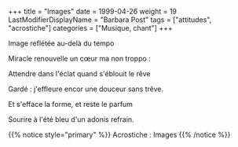 +++
title = "Images"
date = 1999-04-26
weight = 19
LastModifierDisplayName = "Barbara Post"
tags = ["attitudes", "acrostiche"]
categories = ["Musique, chant"]
+++

Image reflétée au-delà du tempo

Miracle renouvelle un cœur ma non troppo :

Attendre dans l'éclat quand s'éblouit le rêve

Gardé : j'effleure encor une douceur sans trêve.

Et s'efface la forme, et reste le parfum

Sourire à l'été bleu d'un adonis refrain.

{{% notice style="primary" %}}
Acrostiche : Images
{{% /notice %}}
